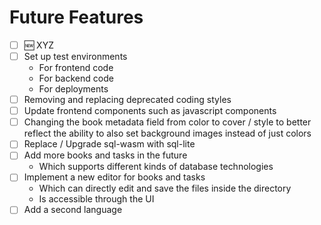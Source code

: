 # Future Features

- [ ] 🆕 XYZ
- [ ] Set up test environments
    - For frontend code
    - For backend code
    - For deployments
- [ ] Removing and replacing deprecated coding styles
- [ ] Update frontend components such as javascript components
- [ ] Changing the book metadata field from color to cover / style to better reflect the ability to also set background images instead of just colors
- [ ] Replace / Upgrade sql-wasm with sql-lite
- [ ] Add more books and tasks in the future
    - Which supports different kinds of database technologies
- [ ] Implement a new editor for books and tasks
    - Which can directly edit and save the files inside the directory
    - Is accessible through the UI
- [ ] Add a second language
